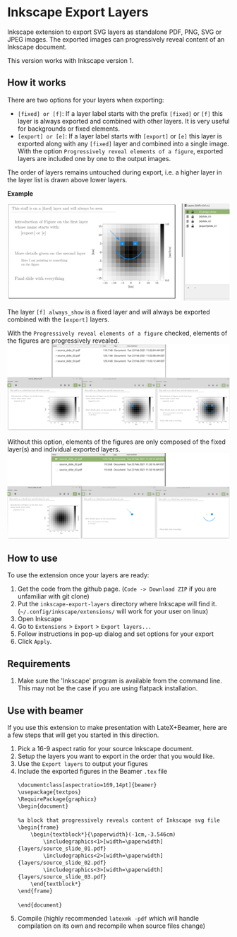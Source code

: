 # Inkscape Export Layers

Inkscape extension to export SVG layers as standalone PDF, PNG, SVG or JPEG images.
The exported images can progressively reveal content of an Inkscape document. 

This version works with Inkscape version 1.

## How it works

There are two options for your layers when exporting:
- `[fixed] or [f]`: If a layer label starts with the prefix `[fixed]` or `[f]` this layer is always exported and
combined with other layers. It is very useful for backgrounds or fixed elements.
- `[export] or [e]`: If a layer label starts with `[export]` or `[e]` this layer is exported along with any `[fixed]` layer and
combined into a single image. With the option `Progressively reveal elements of a figure`, exported layers are included one by one
to the output images. 

The order of layers remains untouched during export, i.e. a higher layer in the layer list is drawn above lower layers.

**Example**

![Base document](examples/source_screenshot_with_layers.png)

The layer `[f] always_show` is a fixed layer and will always be exported combined with the `[export]` layers.

With the `Progressively reveal elements of a figure` checked, elements of the figures are progressively revealed.
![Base document](examples/progressive_images.png)

Without this option, elements of the figures are only composed of the fixed layer(s) and individual exported layers. 
![Base document](examples/layer_by_layer.png)


## How to use

To use the extension once your layers are ready:

1. Get the code from the github page. (`Code -> Download ZIP` if you are unfamiliar with git clone)
1. Put the `inkscape-export-layers` directory where Inkscape will find it. (`~/.config/inkscape/extensions/` will work for your user on linux)
1. Open Inkscape
1. Go to `Extensions` > `Export` > `Export layers...`
1. Follow instructions in pop-up dialog and set options for your export
1. Click `Apply`.

## Requirements

1. Make sure the 'Inkscape' program is available from the command line. This may not be the case if you are using flatpack installation.

## Use with beamer

If you use this extension to make presentation with LateX+Beamer, here are a few steps that will get you started in this direction.

1. Pick a 16-9 aspect ratio for your source Inkscape document. 
1. Setup the layers you want to export in the order that you would like. 
1. Use the `Export layers` to output your figures
1. Include the exported figures in the Beamer `.tex` file
   ```
   \documentclass[aspectratio=169,14pt]{beamer}
   \usepackage{textpos}
   \RequirePackage{graphicx}
   \begin{document}
   
   %a block that progressively reveals content of Inkscape svg file
   \begin{frame}
       \begin{textblock*}{\paperwidth}(-1cm,-3.546cm)
           \includegraphics<1>[width=\paperwidth]{layers/source_slide_01.pdf}
           \includegraphics<2>[width=\paperwidth]{layers/source_slide_02.pdf}
           \includegraphics<3>[width=\paperwidth]{layers/source_slide_03.pdf}
       \end{textblock*}
   \end{frame}
   
   \end{document}
   ```
1. Compile (highly recommended `latexmk -pdf` which will handle compilation on its own and recompile when source files change)

